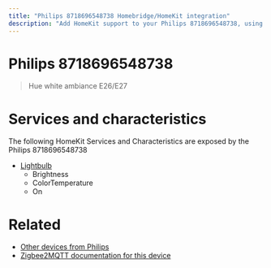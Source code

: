 ```yaml
---
title: "Philips 8718696548738 Homebridge/HomeKit integration"
description: "Add HomeKit support to your Philips 8718696548738, using Homebridge, Zigbee2MQTT and homebridge-z2m."
---
```

<!---
This file has been GENERATED using src/docgen/docgen.ts
DO NOT EDIT THIS FILE MANUALLY!
-->
# Philips 8718696548738
> Hue white ambiance E26/E27


# Services and characteristics
The following HomeKit Services and Characteristics are exposed by
the Philips 8718696548738

* [Lightbulb](../../light.md)
  * Brightness
  * ColorTemperature
  * On


# Related
* [Other devices from Philips](../index.md#philips)
* [Zigbee2MQTT documentation for this device](https://www.zigbee2mqtt.io/devices/8718696548738.html)